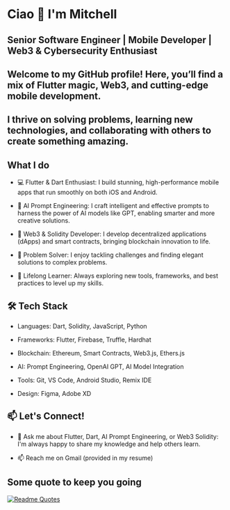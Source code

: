 # Ciao 👋 I'm Mitchell
## Senior Software Engineer | Mobile Developer | Web3 & Cybersecurity Enthusiast
## Welcome to my GitHub profile! Here, you’ll find a mix of Flutter magic, Web3, and cutting-edge mobile development.
## I thrive on solving problems, learning new technologies, and collaborating with others to create something amazing.
## What I do
* 💻 Flutter & Dart Enthusiast: I build stunning, high-performance mobile apps that run smoothly on both iOS and Android.

* 🤖 AI Prompt Engineering: I craft intelligent and effective prompts to harness the power of AI models like GPT, enabling smarter and more creative solutions.

* 🔗 Web3 & Solidity Developer: I develop decentralized applications (dApps) and smart contracts, bringing blockchain innovation to life.

* 🔧 Problem Solver: I enjoy tackling challenges and finding elegant solutions to complex problems.

* 🌱 Lifelong Learner: Always exploring new tools, frameworks, and best practices to level up my skills.

## 🛠️ Tech Stack
* Languages: Dart, Solidity, JavaScript, Python

* Frameworks: Flutter, Firebase, Truffle, Hardhat

* Blockchain: Ethereum, Smart Contracts, Web3.js, Ethers.js

* AI: Prompt Engineering, OpenAI GPT, AI Model Integration

* Tools: Git, VS Code, Android Studio, Remix IDE

* Design: Figma, Adobe XD

## 📫 Let's Connect!
* 💬 Ask me about Flutter, Dart, AI Prompt Engineering, or Web3 Solidity: I'm always happy to share my knowledge and help others learn.

*  📫 Reach me on Gmail (provided in my resume)

<!-- ## According to Github
![Anurag's GitHub stats](https://github-readme-stats.vercel.app/api?username=CodeTemplar99&theme=calm&show_icons=true&count_private=true)
-->
## Some quote to keep you going
[![Readme Quotes](https://quotes-github-readme.vercel.app/api?type=horizontal&theme=dark)](https://github.com/piyushsuthar/github-readme-quotes)
